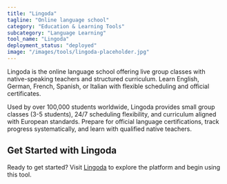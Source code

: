 ```yaml
---
title: "Lingoda"
tagline: "Online language school"
category: "Education & Learning Tools"
subcategory: "Language Learning"
tool_name: "Lingoda"
deployment_status: "deployed"
image: "/images/tools/lingoda-placeholder.jpg"
---
```

Lingoda is the online language school offering live group classes with native-speaking teachers and structured curriculum. Learn English, German, French, Spanish, or Italian with flexible scheduling and official certificates.

Used by over 100,000 students worldwide, Lingoda provides small group classes (3-5 students), 24/7 scheduling flexibility, and curriculum aligned with European standards. Prepare for official language certifications, track progress systematically, and learn with qualified native teachers.
## Get Started with Lingoda

Ready to get started? Visit [Lingoda](https://lingoda.com) to explore the platform and begin using this tool.
